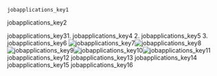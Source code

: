 ```ngMeta
jobapplications_key1
```
jobapplications_key2

jobapplications_key31. jobapplications_key4
2. jobapplications_key5
3. jobapplications_key6
![jobapplications_key7](https://merakidebug.s3.ap-south-1.amazonaws.com/course_images/english-701/images/job1.png)![jobapplications_key8](https://merakidebug.s3.ap-south-1.amazonaws.com/course_images/english-701/images/job2.png)![jobapplications_key9](https://merakidebug.s3.ap-south-1.amazonaws.com/course_images/english-701/images/job3.png)![jobapplications_key10](https://merakidebug.s3.ap-south-1.amazonaws.com/course_images/english-701/images/job4.png)![jobapplications_key11](https://merakidebug.s3.ap-south-1.amazonaws.com/course_images/english-701/images/job5.png)jobapplications_key12
jobapplications_key13
jobapplications_key14
jobapplications_key15
jobapplications_key16




